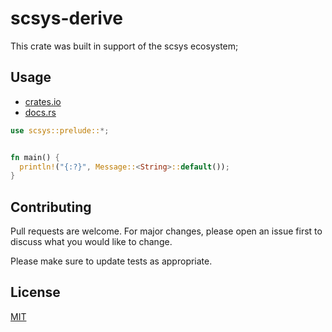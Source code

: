 # scsys-derive

This crate was built in support of the scsys ecosystem; 

## Usage

- [crates.io](https://crates.io/crates/scsys-derive)
- [docs.rs](https://docs.rs/scsys-derive)

```rust
use scsys::prelude::*;


fn main() {
  println!("{:?}", Message::<String>::default());
}
```

## Contributing

Pull requests are welcome. For major changes, please open an issue first
to discuss what you would like to change.

Please make sure to update tests as appropriate.

## License

[MIT](https://choosealicense.com/licenses/mit/)